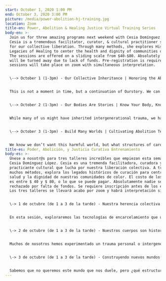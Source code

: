 ```yaml
---
start: October 1, 2020 1:00 PM
end: October 3, 2020 3:00 PM
picture: /media/power-abolition-hj-training.jpg
location: Zoom
title-en: Power, Abolition & Healing Justice Virtual Training Series
body-en: >-
  Join us for three amazing programs next weekend with Cesia Domínguez López.
  Cesia is a tremendous facilitator, curator, & cultural practitioner striving
  for our collective liberation. Through many methods, she explores Historical
  Legacies of Healing to center the health and dignity of communities of color.
  The sessions are offered on a sliding scale from $40-$80. Absolutely no one
  will be turned away due to lack of funds. Pre-registration is required. The
  sessions will take place on zoom with simultaneous interpretation.


  \--> October 1 (1-3pm) - Our Collective Inheritance | Honoring the Abolition Lineage


  This is not a moment in time, but a continuation of Ourstory. We can see and feel the lasting impacts resulting from the logic of domination exported worldwide. In this session, we will explore the incarceration technologies the state uses to maintain power and domination while still centering the deep resilience of our abolitionist elders.


  \--> October 2 (1-3pm) - Our Bodies Are Stories | Know Your Body, Know Your Role


  While many of us might have inherited intergenerational trauma, we have also inherited generational legacies of healing, resistance, resilience, and (re)imagination. Our bodies are medicine. In this session, we will explore how our medicine can nourish our abolitionist movements to end incarceration in all its forms.


  \--> October 3 (1-3pm) - Build Many Worlds | Cultivating Abolition Technologies


  We know we don’t want this harmful world, but what structures of care are we building for our new worlds? Inspired by los Zapatistas, this session explores how might we build a world where many different worlds fit? What seeds can we be planting today for our many new worlds? For worlds centered around care and dignity for all bodies?
title-es: Poder, Abolición, y Justicia Curativa Entrenamiento
body-es: >-
  Únese a nosotr@s para tres talleres increíbles que empiezan esta semana con
  Cesia Domínguez López. Cesia es una tremenda facilitadora, curadora y
  practicante cultural que lucha por nuestra liberación colectiva. A través de
  muchos métodos, explora los legados históricos de curación para centrar la
  salud y la dignidad de nuestras comunidades de color. El costo de los eventos
  es entre $ 40 y $ 80, o lo que se puede pagar. Absolutamente nadie será
  rechazado por falta de fondos. Se requiere inscripción antes de los eventos.
  Los tres talleres se llevará acabo por zoom y habrá interpretación simultanea.


  \-> 1 de octubre (de 1 a 3 de la tarde) - Nuestra herencia colectiva | Honrando el linaje de la abolición


  En esta sesión, exploraremos las tecnologías de encarcelamiento que utiliza el estado para mantener el poder y la dominación, mientras honramos la profunda resistencia de nuestros antepasados abolicionistas.


  \-> 2 de octubre (de 1 a 3 de la tarde) - Nuestros cuerpos son historias | Conozca su cuerpo, conozca su papel


  Muchos de nosotros hemos experimentado un trauma personal o intergeneracional, pero también hemos heredado legados de curación, resistencia, y (re)imaginación. Nuestros cuerpos son medicina. En esta sesión, exploraremos cómo nuestra medicina puede nutrir nuestros movimientos abolicionistas para poner fin al encarcelamiento y la detención en todas sus formas.


  \-> 3 de octubre (de 1 a 3 de la tarde) - Construyendo nuevos mundos | Cultivando tecnologías de abolición


  Sabemos que no queremos este mundo que nos duele, pero ¿qué estructuras estamos construyendo para nuestros nuevos mundos? Inspirada por los zapatistas, esta sesión explora cómo podríamos construir un mundo donde quepan muchos mundos diferentes. ¿Qué semillas podemos sembrar hoy para nuestros mundos nuevos? ¿Por mundos centrados en el cuidado y la dignidad de todos nosotros?
---
```

